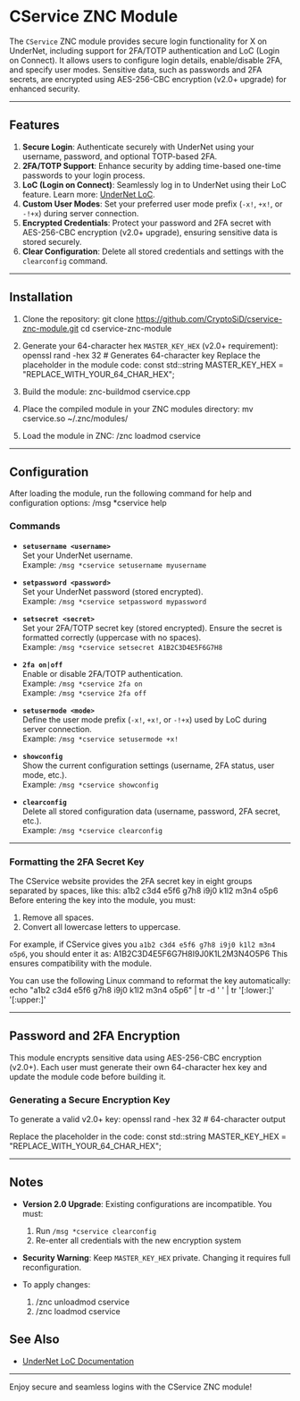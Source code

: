 # CService ZNC Module

The `CService` ZNC module provides secure login functionality for X on UnderNet, including support for 2FA/TOTP authentication and LoC (Login on Connect). It allows users to configure login details, enable/disable 2FA, and specify user modes. Sensitive data, such as passwords and 2FA secrets, are encrypted using AES-256-CBC encryption (v2.0+ upgrade) for enhanced security.

---

## Features

1. **Secure Login**: Authenticate securely with UnderNet using your username, password, and optional TOTP-based 2FA.
2. **2FA/TOTP Support**: Enhance security by adding time-based one-time passwords to your login process.
3. **LoC (Login on Connect)**: Seamlessly log in to UnderNet using their LoC feature. Learn more: [UnderNet LoC](https://www.undernet.org/loc/).
4. **Custom User Modes**: Set your preferred user mode prefix (`-x!`, `+x!`, or `-!+x`) during server connection.
5. **Encrypted Credentials**: Protect your password and 2FA secret with AES-256-CBC encryption (v2.0+ upgrade), ensuring sensitive data is stored securely.
6. **Clear Configuration**: Delete all stored credentials and settings with the `clearconfig` command.

---

## Installation

1. Clone the repository:
   git clone https://github.com/CryptoSiD/cservice-znc-module.git
   cd cservice-znc-module

2. Generate your 64-character hex `MASTER_KEY_HEX` (v2.0+ requirement):
   openssl rand -hex 32  # Generates 64-character key
   Replace the placeholder in the module code:
   const std::string MASTER_KEY_HEX = "REPLACE_WITH_YOUR_64_CHAR_HEX";

3. Build the module:
   znc-buildmod cservice.cpp

4. Place the compiled module in your ZNC modules directory:
   mv cservice.so ~/.znc/modules/

5. Load the module in ZNC:
   /znc loadmod cservice

---

## Configuration

After loading the module, run the following command for help and configuration options:
/msg *cservice help

### Commands

- **`setusername <username>`**  
  Set your UnderNet username.  
  Example: `/msg *cservice setusername myusername`

- **`setpassword <password>`**  
  Set your UnderNet password (stored encrypted).  
  Example: `/msg *cservice setpassword mypassword`

- **`setsecret <secret>`**  
  Set your 2FA/TOTP secret key (stored encrypted). Ensure the secret is formatted correctly (uppercase with no spaces).  
  Example: `/msg *cservice setsecret A1B2C3D4E5F6G7H8`

- **`2fa on|off`**  
  Enable or disable 2FA/TOTP authentication.  
  Example: `/msg *cservice 2fa on`  
  Example: `/msg *cservice 2fa off`

- **`setusermode <mode>`**  
  Define the user mode prefix (`-x!`, `+x!`, or `-!+x`) used by LoC during server connection.  
  Example: `/msg *cservice setusermode +x!`

- **`showconfig`**  
  Show the current configuration settings (username, 2FA status, user mode, etc.).  
  Example: `/msg *cservice showconfig`

- **`clearconfig`**  
  Delete all stored configuration data (username, password, 2FA secret, etc.).  
  Example: `/msg *cservice clearconfig`

---

### Formatting the 2FA Secret Key

The CService website provides the 2FA secret key in eight groups separated by spaces, like this:
a1b2 c3d4 e5f6 g7h8 i9j0 k1l2 m3n4 o5p6
Before entering the key into the module, you must:
1. Remove all spaces.
2. Convert all lowercase letters to uppercase.

For example, if CService gives you `a1b2 c3d4 e5f6 g7h8 i9j0 k1l2 m3n4 o5p6`, you should enter it as:
A1B2C3D4E5F6G7H8I9J0K1L2M3N4O5P6
This ensures compatibility with the module.

You can use the following Linux command to reformat the key automatically:
echo "a1b2 c3d4 e5f6 g7h8 i9j0 k1l2 m3n4 o5p6" | tr -d ' ' | tr '[:lower:]' '[:upper:]'

---

## Password and 2FA Encryption

This module encrypts sensitive data using AES-256-CBC encryption (v2.0+). Each user must generate their own 64-character hex key and update the module code before building it.

### Generating a Secure Encryption Key

To generate a valid v2.0+ key:
openssl rand -hex 32  # 64-character output

Replace the placeholder in the code:
const std::string MASTER_KEY_HEX = "REPLACE_WITH_YOUR_64_CHAR_HEX";

---

## Notes

- **Version 2.0 Upgrade**: Existing configurations are incompatible. You must:
  1. Run `/msg *cservice clearconfig`
  2. Re-enter all credentials with the new encryption system

- **Security Warning**: Keep `MASTER_KEY_HEX` private. Changing it requires full reconfiguration.

- To apply changes:
  1. /znc unloadmod cservice
  2. /znc loadmod cservice

## See Also
* [UnderNet LoC Documentation](https://www.undernet.org/loc/)

---

Enjoy secure and seamless logins with the CService ZNC module!
